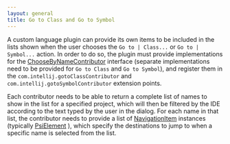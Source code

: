 ```yaml
---
layout: general
title: Go to Class and Go to Symbol
---
```


A custom language plugin can provide its own items to be included in the lists shown when the user chooses the ```Go to | Class...``` or ```Go to | Symbol...``` action.
In order to do so, the plugin must provide implementations for the
[ChooseByNameContributor](https://github.com/JetBrains/intellij-community/blob/master/platform/lang-api/src/com/intellij/navigation/ChooseByNameContributor.java)
interface (separate implementations need to be provided for ```Go to Class``` and ```Go to Symbol```), and register them in the `com.intellij.gotoClassContributor` and `com.intellij.gotoSymbolContributor` extension points.

Each contributor needs to be able to return a complete list of names to show in the list for a specified project, which will then be filtered by the IDE according to the text typed by the user in the dialog.
For each name in that list, the contributor needs to provide a list of
[NavigationItem](https://github.com/JetBrains/intellij-community/blob/master/platform/core-api/src/com/intellij/navigation/NavigationItem.java)
instances (typically
[PsiElement](https://github.com/JetBrains/intellij-community/blob/master/platform/core-api/src/com/intellij/psi/PsiElement.java)
), which specify the destinations to jump to when a specific name is selected from the list.